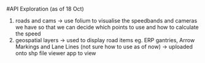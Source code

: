 #API Exploration
(as of 18 Oct)
1. roads and cams
    -> use folium to visualise the speedbands and cameras we have so that we can decide which points to use and how to calculate the speed
2. geospatial layers 
    -> used to display road items eg. ERP gantries, Arrow Markings and Lane Lines (not sure how to use as of now)
    -> uploaded onto shp file viewer app to view
